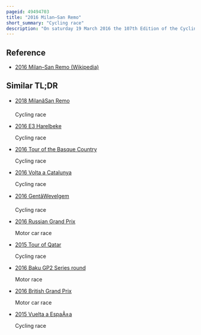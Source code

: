 ```yaml
---
pageid: 49494703
title: "2016 Milan–San Remo"
short_summary: "Cycling race"
description: "On saturday 19 March 2016 the 107th Edition of the Cycling classic milan-san Remo took Place. It was the fourth of 28 Races in the 2016 uci World Tour first one-day Race. It was also the first Cycling Monument of the Season."
---
```


## Reference

- [2016 Milan–San Remo (Wikipedia)](https://en.wikipedia.org/?curid=49494703)

## Similar TL;DR

- [2018 MilanâSan Remo](/tldr/en/2018-milansan-remo)

  Cycling race

- [2016 E3 Harelbeke](/tldr/en/2016-e3-harelbeke)

  Cycling race

- [2016 Tour of the Basque Country](/tldr/en/2016-tour-of-the-basque-country)

  Cycling race

- [2016 Volta a Catalunya](/tldr/en/2016-volta-a-catalunya)

  Cycling race

- [2016 GentâWevelgem](/tldr/en/2016-gentwevelgem)

  Cycling race

- [2016 Russian Grand Prix](/tldr/en/2016-russian-grand-prix)

  Motor car race

- [2015 Tour of Qatar](/tldr/en/2015-tour-of-qatar)

  Cycling race

- [2016 Baku GP2 Series round](/tldr/en/2016-baku-gp2-series-round)

  Motor race

- [2016 British Grand Prix](/tldr/en/2016-british-grand-prix)

  Motor car race

- [2015 Vuelta a EspaÃ±a](/tldr/en/2015-vuelta-a-espana)

  Cycling race
